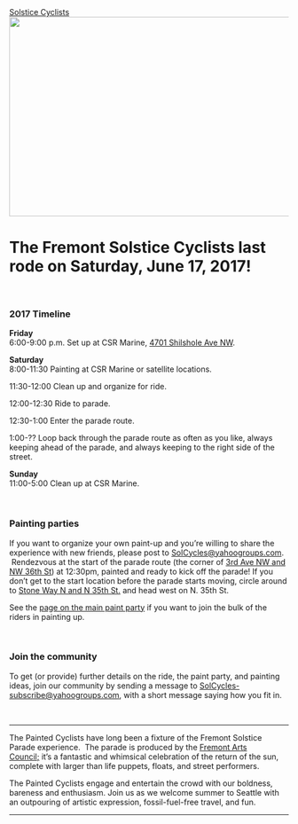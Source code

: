 <!DOCTYPE html>
<!--[if IE 8]>
<html id="ie8" lang="en-US">
<![endif]-->
<!--[if !(IE 8) ]><!-->
<html lang="en-US">
<!--<![endif]-->
<head>
    <meta charset="UTF-8" />
	<title> Solstice Cyclists</title>
</head>
<body>
			<div id="header">
				<div id="logo">
					<div id="site-title"><a href="/" title="Solstice Cyclists" rel="home">Solstice Cyclists</a></div>
					<div id="site-description"></div>
				</div>
				<div id="banner">
										<img src="http://solsticecyclist.org/wp-content/uploads/2012/04/photo.jpg" width="920" height="360" alt="" />
								</div>
			</div><!-- #header -->
<div id="content">
<h1>The Fremont Solstice Cyclists last rode on Saturday, June 17, 2017!</h1>
<p>&nbsp;</p>
<h3>2017 Timeline</h3>
<p><b>Friday</b><br />
6:00-9:00 p.m. Set up at CSR Marine, <a href="https://www.google.com/maps/place/CSR+Marine/@47.662577,-122.380066,17z/data=!3m1!4b1!4m2!3m1!1s0x549015b8ff3f3b5f:0x5839d53738e6008e">4701 Shilshole Ave NW</a>.</p>
<p><b>Saturday</b><br />
8:00-11:30 Painting at CSR Marine or satellite locations.</p>
<p>11:30-12:00 Clean up and organize for ride.</p>
<p>12:00-12:30 Ride to parade.</p>
<p>12:30-1:00 Enter the parade route.</p>
<p>1:00-?? Loop back through the parade route as often as you like, always keeping ahead of the parade, and always keeping to the right side of the street.</p>
<p><b>Sunday</b><br />
11:00-5:00 Clean up at CSR Marine.</p>
<p>&nbsp;</p>
<h3>Painting parties</h3>
<div>
<p>If you want to organize your own paint-up and you&#8217;re willing to share the experience with new friends, please post to <a href="mailto:SolCycles@yahoogroups.com">SolCycles@yahoogroups.com</a>.  Rendezvous at the start of the parade route (the corner of <a href="https://maps.google.com/maps?q=3rd+Ave+NW+and+NW+36th+St,+Seattle,+WA+98107&amp;hl=en&amp;ll=47.653637,-122.360466&amp;spn=0.012084,0.02208&amp;sll=47.6626,-122.379856&amp;sspn=0.012082,0.02208&amp;t=h&amp;hnear=3rd+Ave+NW+%26+NW+36th+St,+Seattle,+King,+Washington+98107&amp;z=16">3rd Ave NW and NW 36th St</a>) at 12:30pm, painted and ready to kick off the parade! If you don&#8217;t get to the start location before the parade starts moving, circle around to <a href="https://www.google.com/maps/dir/47.6541718,-122.3600046/47.648527,-122.3428059/@47.6518324,-122.3532036,903m/data=!3m1!1e3!4m14!4m13!1m10!3m4!1m2!1d-122.3499466!2d47.6541266!3s0x549015aa5a124fcb:0x337cae47c0172cf!3m4!1m2!1d-122.3426685!2d47.6505479!3s0x54901501bc1f192b:0xf4d05a08b66b5a33!1m0!3e0?hl=en">Stone Way N and N 35th St.</a> and head west on N. 35th St.</p>
<p>See the <a href="/paint-party-rules/">page on the main paint party</a> if you want to join the bulk of the riders in painting up.</p>
</div>
<p>&nbsp;</p>
<h3>Join the community</h3>
<p>To get (or provide) further details on the ride, the paint party, and painting ideas, join our community by sending a message to <a href="mailto:SolCycles-subscribe@yahoogroups.com">SolCycles-subscribe@yahoogroups.com</a>, with a short message saying how you fit in.</p>
<p>&nbsp;</p>
<hr />
<p>The Painted Cyclists have long been a fixture of the Fremont Solstice Parade experience.  The parade is produced by the <a href="http://www.fremontartscouncil.org/">Fremont Arts Council;</a> it&#8217;s a fantastic and whimsical celebration of the return of the sun, complete with larger than life puppets, floats, and street performers.</p>
<p>The Painted Cyclists engage and entertain the crowd with our boldness, bareness and enthusiasm. Join us as we welcome summer to Seattle with an outpouring of artistic expression, fossil-fuel-free travel, and fun.</p>
<hr />


			
</div><!-- #content -->
</body>
</html>
